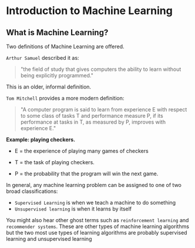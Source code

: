 <h1> Introduction to Machine Learning </h1>




What is Machine Learning?
-------------------------

Two definitions of Machine Learning are offered. 

`Arthur Samuel` described it as: 
 >"the field of study that gives computers the ability to learn without being explicitly programmed."
  
This is an older, informal definition.

`Tom Mitchell` provides a more modern definition:
>"A computer program is said to learn from experience E with respect to some class of tasks T and performance measure P, if its performance at tasks in T, as measured by P, improves with experience E."

<b>Example: playing checkers.</b>

* E = the experience of playing many games of checkers

* T = the task of playing checkers.

* P = the probability that the program will win the next game.


In general, any machine learning problem can be assigned to one of two broad classifications:
* `Supervised Learning` is when we teach a machine to do something
* `Unsupervised learning` is when it learns by itself


You might also hear other ghost terms such as `reinforcement learning` and
`recommender systems`.
These are other types of machine learning algorithms but the two most use types of learning algorithms are probably supervised
learning and unsupervised learning
